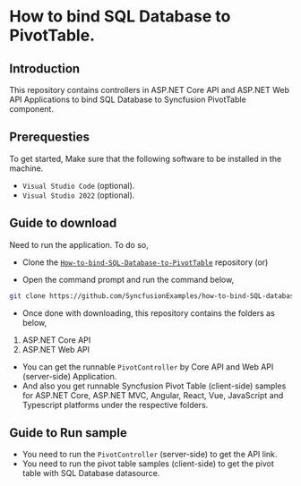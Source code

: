 # How to bind SQL Database to PivotTable.

## Introduction

This repository contains controllers in ASP.NET Core API and ASP.NET Web API Applications to bind SQL Database to Syncfusion PivotTable component.

## Prerequesties

To get started, Make sure that the following software to be installed in the machine.

* `Visual Studio Code` (optional).
* `Visual Studio 2022` (optional).

## Guide to download

Need to run the application. To do so,

* Clone the [`How-to-bind-SQL-Database-to-PivotTable`](https://github.com/SyncfusionExamples/how-to-bind-SQL-database-to-pivot-table) repository (or)

* Open the command prompt and run the command below,

```sh
git clone https://github.com/SyncfusionExamples/how-to-bind-SQL-database-to-pivot-table.git
```

* Once done with downloading, this repository contains the folders as below,

1. ASP.NET Core API
2. ASP.NET Web API

* You can get the runnable `PivotController` by Core API and Web API (server-side) Application.
* And also you get runnable Syncfusion Pivot Table (client-side) samples for ASP.NET Core, ASP.NET MVC, Angular, React, Vue, JavaScript and Typescript platforms under the respective folders. 

## Guide to Run sample

* You need to run the `PivotController` (server-side) to get the API link.
* You need to run the pivot table samples (client-side) to get the pivot table with SQL Database datasource.